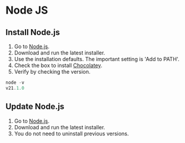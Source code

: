 # Node JS


## Install Node.js

1. Go to [Node.js](https://nodejs.org/en).
2. Download and run the latest installer.
3. Use the installation defaults. The important setting is 'Add to PATH'.
5. Check the box to install [Chocolatey](./chocolatey.md). 
6. Verify by checking the version.

```powershell
node -v
v21.1.0
```

## Update Node.js

1. Go to [Node.js](https://nodejs.org/en).
2. Download and run the latest installer.
3. You do not need to uninstall previous versions. 


